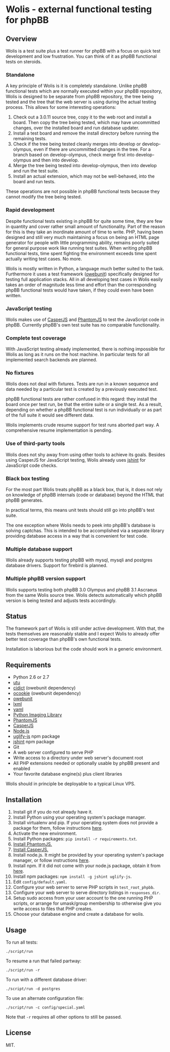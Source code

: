 # Wolis - external functional testing for phpBB

## Overview

Wolis is a test suite plus a test runner for phpBB
with a focus on quick test development and low frustration.
You can think of it as phpBB functional tests on steroids.

### Standalone

A key principle of Wolis is it is completely standalone. Unlike phpBB
functional tests which are normally executed within your phpBB repository,
Wolis is designed to be separate from phpBB repository, the tree being tested
and the tree that the web server is using during the actual testing process.
This allows for some interesting operations:

1. Check out a 3.0.11 source tree, copy it to the web root and install a
board. Then copy the tree being tested, which may have uncommitted changes,
over the installed board and run database updater.
2. Install a test board and remove the install directory before running
the remaining tests.
3. Check if the tree being tested cleanly merges into develop or develop-olympus,
even if there are uncommitted changes in the tree. For a branch based on
develop-olympus, check merge first into develop-olympus and then into develop.
4. Merge the tree being tested into develop-olympus, then into develop and
run the test suite.
5. Install an actual extension, which may not be well-behaved, into the
board and run tests.

These operations are not possible in phpBB functional tests because
they cannot modify the tree being tested.

### Rapid development

Despite functional tests existing in phpBB for quite some time, they are
few in quantity and cover rather small amount of functionality. Part of the
reason for this is they take an inordinate amount of time to write.
PHP, having been designed and still very much maintaining a focus on
being an HTML page generator for people with little programming ability,
remains poorly suited for general purpose work like running test suites.
When writing phpBB functional tests, time spent fighting the
environment exceeds time spent actually writing test cases. No more.

Wolis is mostly written in Python, a language much better suited to the task.
Furthermore it uses a test framework ([owebunit](https://github.com/p/owebunit))
specifically designed for
testing full application stacks. All in all developing test cases in
Wolis easily takes an order of magnitude less time and effort than the
corresponding phpBB functional tests would have taken, if they could even
have been written.

### JavaScript testing

Wolis makes use of [CasperJS](http://casperjs.org/)
and [PhantomJS](http://phantomjs.org/) to test the JavaScript code in phpBB.
Currently phpBB's own test suite has no comparable functionality.

### Complete test coverage

With JavaScript testing already implemented, there is nothing impossible for
Wolis as long as it runs on the host machine. In particular tests for all
implemented search backends are planned.

### No fixtures

Wolis does not deal with fixtures. Tests are run in a known sequence
and data needed by a particular test is created by a previously executed test.

phpBB functional tests are rather confused in this regard: they install
the board once per test run, be that the entire suite or a single test.
As a result, depending on whether a phpBB functional test is run individually
or as part of the full suite it would see different data.

Wolis implements crude resume support for test runs aborted part way.
A comprehensive resume implementation is pending.

### Use of third-party tools

Wolis does not shy away from using other tools to achieve its goals. Besides
using CasperJS for JavaScript testing, Wolis already uses
[jshint](http://www.jshint.com/) for JavaScript code checks.

### Black box testing

For the most part Wolis treats phpBB as a black box, that is, it does not
rely on knowledge of phpBB internals (code or database) beyond the HTML
that phpBB generates.

In practical terms, this means unit tests should still go into phpBB's
test suite.

The one exception where Wolis needs to peek into phpBB's database is
solving captchas. This is intended to be accomplished via a separate
library providing database access in a way that is convenient for test code.

### Multiple database support

Wolis already supports testing phpBB with mysql, mysqli and postgres database
drivers. Support for firebird is planned.

### Multiple phpBB version support

Wolis supports testing both phpBB 3.0 Olympus and phpBB 3.1 Ascraeus from
the same Wolis source tree. Wolis detects automatically which phpBB version
is being tested and adjusts tests accordingly.

## Status

The framework part of Wolis is still under active development. With that,
the tests themselves are reasonably stable and I expect Wolis to already offer
better test coverage than phpBB's own functional tests.

Installation is laborious but the code should work in a generic environment.

## Requirements

- Python 2.6 or 2.7
- [utu](https://github.com/p/utu)
- [cidict](https://github.com/p/cidict) (owebunit dependency)
- [ocookie](https://github.com/p/ocookie) (owebunit dependency)
- [owebunit](https://github.com/p/owebunit)
- [lxml](http://lxml.de/)
- [yaml](http://pyyaml.org/)
- [Python Imaging Library](http://www.pythonware.com/products/pil/)
- [PhantomJS](http://phantomjs.org/)
- [CasperJS](http://casperjs.org/)
- [Node.js](http://nodejs.org/)
- [uglify-js](https://github.com/mishoo/UglifyJS) npm package
- [jshint](http://www.jshint.com/) npm package
- Git
- A web server configured to serve PHP
- Write access to a directory under web server's document root
- All PHP extensions needed or optionally usable by phpBB present and enabled
- Your favorite database engine(s) plus client libraries

Wolis should in principle be deployable to a typical Linux VPS.

## Installation

1. Install git if you do not already have it.
2. Install Python using your operating system's package manager.
3. Install virtualenv and pip. If your operating system does not provide
a package for them, follow instructions
[here](http://www.pip-installer.org/en/latest/installing.html).
4. Activate the new environment.
5. Install Python packages: `pip install -r requirements.txt`.
6. [Install PhantomJS.](http://phantomjs.org/download.html)
7. [Install CasperJS.](http://casperjs.org/installation.html)
8. Install node.js. It might be provided by your operating system's package
manager, or follow instructions [here](http://nodejs.org/download/).
9. Install npm. If it did not come with your node.js package, obtain it
from [here](https://github.com/isaacs/npm).
10. Install npm packages: `npm install -g jshint uglify-js`.
11. Edit `config/default.yaml`.
12. Configure your web server to serve PHP scripts in `test_root_phpbb`.
13. Configure your web server to serve directory listings in `responses_dir`.
14. Setup sudo access from your user account to the one running PHP scripts,
or arrange for umask/group membership to otherwise give you write access to
files that PHP creates.
15. Choose your database engine and create a database for wolis.

## Usage

To run all tests:

	./script/run

To resume a run that failed partway:

	./script/run -r

To run with a different database driver:

	./script/run -d postgres

To use an alternate configuration file:

	./script/run -c config/special.yaml

Note that `-r` requires all other options to still be passed.

## License

MIT.

